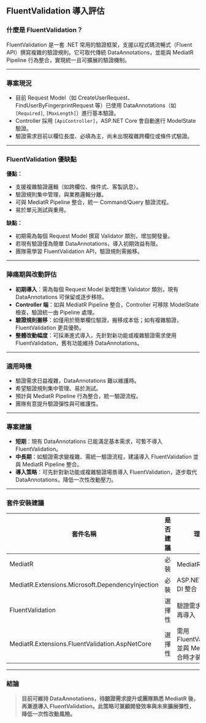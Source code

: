 ﻿## FluentValidation 導入評估

### 什麼是 FluentValidation？
FluentValidation 是一套 .NET 常用的驗證框架，支援以程式碼流暢式（Fluent API）撰寫複雜的驗證規則。它可取代傳統 DataAnnotations，並能與 MediatR Pipeline 行為整合，實現統一且可擴展的驗證機制。

---

### 專案現況
- 目前 Request Model（如 CreateUserRequest、FindUserByFingerprintRequest 等）已使用 DataAnnotations（如 `[Required]`, `[MaxLength]`）進行基本驗證。
- Controller 採用 `[ApiController]`，ASP.NET Core 會自動進行 ModelState 驗證。
- 驗證需求目前以欄位長度、必填為主，尚未出現複雜跨欄位或條件式驗證。

---

### FluentValidation 優缺點

**優點：**
- 支援複雜驗證邏輯（如跨欄位、條件式、客製訊息）。
- 驗證規則集中管理，與業務邏輯分離。
- 可與 MediatR Pipeline 整合，統一 Command/Query 驗證流程。
- 易於單元測試與重用。

**缺點：**
- 初期需為每個 Request Model 撰寫 Validator 類別，增加開發量。
- 若現有驗證僅為簡單 DataAnnotations，導入初期效益有限。
- 團隊需學習 FluentValidation API，驗證規則需搬移。

---

### 陣痛期與改動評估

- **初期導入**：需為每個 Request Model 新增對應 Validator 類別，現有 DataAnnotations 可保留或逐步移除。
- **Controller 端**：如與 MediatR Pipeline 整合，Controller 可移除 ModelState 檢查，驗證統一由 Pipeline 處理。
- **驗證規則搬移**：如僅用於簡單欄位驗證，搬移成本低；如有複雜驗證，FluentValidation 更具優勢。
- **整體改動幅度**：可採漸進式導入，先針對新功能或複雜驗證需求使用 FluentValidation，舊有功能維持 DataAnnotations。

---

### 適用時機

- 驗證需求日益複雜，DataAnnotations 難以維護時。
- 希望驗證規則集中管理、易於測試。
- 預計與 MediatR Pipeline 行為整合，統一驗證流程。
- 團隊有意提升驗證彈性與可維護性。

---

### 專案建議

- **短期**：現有 DataAnnotations 已能滿足基本需求，可暫不導入 FluentValidation。
- **中長期**：如驗證需求變複雜、需統一驗證流程，建議導入 FluentValidation 並與 MediatR Pipeline 整合。
- **導入策略**：可先針對新功能或複雜驗證場景導入 FluentValidation，逐步取代 DataAnnotations，降低一次性改動壓力。

---

### 套件安裝建議

| 套件名稱 | 是否建議 | 理由 |
|---|---|---|
| MediatR | 必裝 | MediatR 核心 |
| MediatR.Extensions.Microsoft.DependencyInjection | 必裝 | ASP.NET Core DI 整合 |
| FluentValidation | 選擇性 | 驗證需求複雜時再導入 |
| MediatR.Extensions.FluentValidation.AspNetCore | 選擇性 | 需用 FluentValidation 並與 MediatR 整合時才裝 |

---

### 結論

> **目前可維持 DataAnnotations，待驗證需求提升或團隊熟悉 MediatR 後，再漸進導入 FluentValidation。此策略可兼顧開發效率與未來擴展彈性，降低一次性改動風險。**
